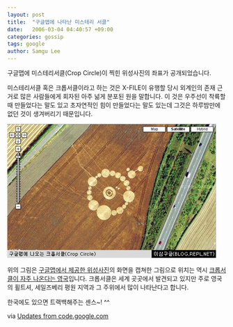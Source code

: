 ```yaml
---
layout: post
title:  "구글맵에 나타난 미스테리 서클"
date:   2006-03-04 04:40:57 +09:00
categories: gossip
tags: google
author: Samgu Lee
---
```

구글맵에 미스테리서클(Crop Circle)이 찍힌 위성사진의 좌표가 공개되었습니다.

미스테리서클 혹은 크롭서클이라고 하는 것은 X-FILE이 유행할 당시 외계인의 존재 근거로 많은 사람들에게 회자된 아주 넒게 분포된 원을 말합니다. 이 것은 우주선이 착륙할 때 만들었다는 말도 있고 초자연적인 힘이 만들었다는 말도 있는데 그것은 하루밤만에 없던 것이 생겨버리기 때문입니다.

![구글맵에 나타난 크롭서클(Crop Circle)](/assets/crop_circle_from_googlemap.jpg)

위의 그림은 [구글맵에서 제공한 위성사진](http://maps.google.co.uk/maps?f=q&#038;hl=en&#038;t=k&#038;ll=53.531758,-1.356699&#038;spn=0.001121,0.002838&#038;t=k)의 화면을 캡쳐한 그림으로 위치는 역시 [크롭서클이 자주 나온다는 영국](http://myhome.naver.com/2yoho/circle.htm)입니다. 크롭서클은 세계 곳곳에서 발견되고 있지만 주로 영국의 휠트셔, 세일즈베리 평원 지역과 그 주위에서 많이 나타난다고 합니다.

한국에도 있으면 트랙백해주는 센스~! ^^

via  [Updates from code.google.com](http://google-code-updates.blogspot.com/2006/02/huh-crop-circles-on-google-maps.html)
